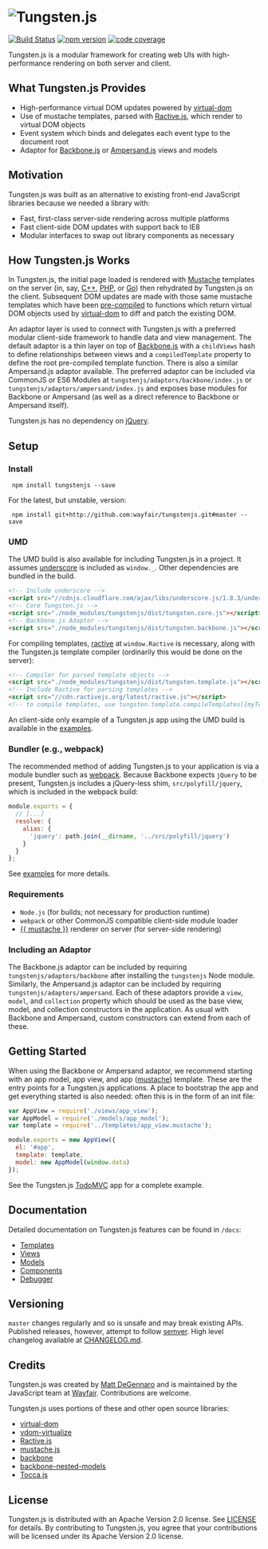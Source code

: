 # ![Tungsten.js](https://cdn.rawgit.com/wayfair/tungstenjs/master/extra/tungstenjs_logo.svg)
[![Build Status](https://travis-ci.org/wayfair/tungstenjs.svg?branch=master)](https://travis-ci.org/wayfair/tungstenjs)
[![npm version](https://badge.fury.io/js/tungstenjs.svg)](https://www.npmjs.com/package/tungstenjs)
[![code coverage](https://codecov.io/github/wayfair/tungstenjs/coverage.svg?branch=master)](https://codecov.io/github/wayfair/tungstenjs?branch=master)

Tungsten.js is a modular framework for creating web UIs with high-performance rendering on both server and client.

## What Tungsten.js Provides

* High-performance virtual DOM updates powered by [virtual-dom](https://github.com/Matt-Esch/virtual-dom)
* Use of mustache templates, parsed with [Ractive.js](https://github.com/ractivejs/ractive), which render to virtual DOM objects
* Event system which binds and delegates each event type to the document root
* Adaptor for [Backbone.js](https://github.com/jashkenas/backbone) or [Ampersand.js](https://github.com/ampersandjs) views and models

## Motivation

Tungsten.js was built as an alternative to existing front-end JavaScript libraries because we needed a library with:

* Fast, first-class server-side rendering across multiple platforms
* Fast client-side DOM updates with support back to IE8
* Modular interfaces to swap out library components as necessary

## How Tungsten.js Works

In Tungsten.js, the initial page loaded is rendered with [Mustache](http://mustache.github.io/) templates on the server (in, say, [C++](https://github.com/mrtazz/plustache), [PHP](https://github.com/bobthecow/mustache.php), or [Go](https://github.com/hoisie/mustache)) then rehydrated by Tungsten.js on the client.  Subsequent DOM updates are made with those same mustache templates which have been [pre-compiled](precompile/tungsten_template/index.js) to functions which return virtual DOM objects used by [virtual-dom](https://github.com/Matt-Esch/virtual-dom) to diff and patch the existing DOM.

An adaptor layer is used to connect with Tungsten.js with a preferred modular client-side framework to handle data and view management.  The default adaptor is a thin layer on top of [Backbone.js](https://github.com/jashkenas/backbone) with a `childViews` hash to define relationships between views and a `compiledTemplate` property to define the root pre-compiled template function.  There is also a similar Ampersand.js adaptor available.  The preferred adaptor can be included via CommonJS or ES6 Modules at `tungstenjs/adaptors/backbone/index.js` or `tungstenjs/adaptors/ampersand/index.js` and exposes base modules for Backbone or Ampersand (as well as a direct reference to Backbone or Ampersand itself).

Tungsten.js has no dependency on [jQuery](https://github.com/jquery/jquery).

## Setup

### Install

``` npm install tungstenjs --save```

For the latest, but unstable, version:

``` npm install git+http://github.com:wayfair/tungstenjs.git#master --save```

### UMD

The UMD build is also available for including Tungsten.js in a project.  It assumes [underscore](http://underscorejs.org/) is included as `window._`.  Other dependencies are bundled in the build.

```html
<!-- Include underscore -->
<script src="//cdnjs.cloudflare.com/ajax/libs/underscore.js/1.8.3/underscore-min.js"></script>
<!-- Core Tungsten.js -->
<script src="./node_modules/tungstenjs/dist/tungsten.core.js"></script>
<!-- Backbone.js Adaptor -->
<script src="./node_modules/tungstenjs/dist/tungsten.backbone.js"></script>
```

For compiling templates, [ractive](http://www.ractivejs.org/) at `window.Ractive` is necessary, along with the Tungsten.js template compiler (ordinarily this would be done on the server):

```html
<!-- Compiler for parsed template objects -->
<script src="./node_modules/tungstenjs/dist/tungsten.template.js"></script>
<!-- Include Ractive for parsing templates -->
<script src="//cdn.ractivejs.org/latest/ractive.js"></script>
<!-- to compile templates, use tungsten.template.compileTemplates({myTemplate: 'Hello {{name}.'})` -->
```

An client-side only example of a Tungsten.js app using the UMD build is available in the [examples](https://github.com/wayfair/tungstenjs/tree/master/examples/browser-standalone).

### Bundler (e.g., webpack)

The recommended method of adding Tungsten.js to your application is via a module bundler such as [webpack](http://webpack.github.io/).  Because Backbone expects `jQuery` to be present, Tungsten.js includes a jQuery-less shim, `src/polyfill/jquery`, which is included in the webpack build:

```javascript
module.exports = {
  // [...]
  resolve: {
    alias: {
      'jquery': path.join(__dirname, '../src/polyfill/jquery')
    }
  }
};
```

See [examples](https://github.com/wayfair/tungstenjs/tree/master/examples) for more details.


### Requirements

* `Node.js` (for builds; not necessary for production runtime)
* `webpack` or other CommonJS compatible client-side module loader
* [{{ mustache }}](http://mustache.github.io/) renderer on server (for server-side rendering)

### Including an Adaptor

The Backbone.js adaptor can be included by requiring `tungstenjs/adaptors/backbone` after installing the `tungstenjs` Node module.  Similarly, the Ampersand.js adaptor can be included by requiring `tungstenjs/adaptors/ampersand`.  Each of these adaptors provide a `view`, `model`, and `collection` property which should be used as the base view, model, and collection constructors in the application.  As usual with Backbone and Ampersand, custom constructors can extend from each of these.

##  Getting Started

When using the Backbone or Ampersand adaptor, we recommend starting with an app model, app view, and app ([mustache](https://mustache.github.io/)) template.  These are the entry points for a Tungsten.js applications.  A place to bootstrap the app and get everything started is also needed: often this is in the form of an init file:

```javascript
var AppView = require('./views/app_view');
var AppModel = require('./models/app_model');
var template = require('../templates/app_view.mustache');

module.exports = new AppView({
  el: '#app',
  template: template,
  model: new AppModel(window.data)
});
```

See the Tungsten.js [TodoMVC](https://github.com/wayfair/tungstenjs/tree/master/examples/todomvc) app for a complete example.

## Documentation

Detailed documentation on Tungsten.js features can be found in `/docs`:

* [Templates](https://github.com/wayfair/tungstenjs/blob/master/docs/templates.md)
* [Views](https://github.com/wayfair/tungstenjs/blob/master/docs/views.md)
* [Models](https://github.com/wayfair/tungstenjs/blob/master/docs/models.md)
* [Components](https://github.com/wayfair/tungstenjs/blob/master/docs/components.md)
* [Debugger](https://github.com/wayfair/tungstenjs/blob/master/docs/debugger.md)

## Versioning

`master`  changes regularly and so is unsafe and may break existing APIs.  Published releases, however, attempt to follow [semver](http://semver.org/).  High level changelog available at [CHANGELOG.md](https://github.com/wayfair/tungstenjs/blob/master/CHANGELOG.md).

## Credits

Tungsten.js was created by [Matt DeGennaro](http://twitter.com/thedeeg) and is maintained by the JavaScript team at [Wayfair](http://engineering.wayfair.com/).  Contributions are welcome.

Tungsten.js uses portions of these and other open source libraries:

* [virtual-dom](https://github.com/Matt-Esch/virtual-dom)
* [vdom-virtualize](https://github.com/marcelklehr/vdom-virtualize)
* [Ractive.js](https://github.com/ractivejs/ractive)
* [mustache.js](https://github.com/janl/mustache.js)
* [backbone](https://github.com/jashkenas/backbone)
* [backbone-nested-models](https://github.com/blittle/backbone-nested-models)
* [Tocca.js](https://github.com/GianlucaGuarini/Tocca.js)


## License

Tungsten.js is distributed with an Apache Version 2.0 license.  See [LICENSE](LICENSE) for details.  By contributing to Tungsten.js, you agree that your contributions will be licensed under its Apache Version 2.0 license.
